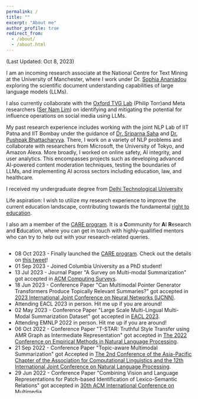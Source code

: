 ```yaml
---
permalink: /
title: ""
excerpt: "About me"
author_profile: true
redirect_from: 
  - /about/
  - /about.html
---
```

<p>(Last Updated: Oct 8, 2023)</p>

<p> I am an incoming research associate at the National Centre for Text Mining at the University of Manchester, where I work under Dr. <a href="https://scholar.google.com/citations?user=quhi-K0AAAAJ&hl=en">Sophia Ananiadou</a> exploring the scientific document understanding capabilities of large language models (LLMs).</p>

<p> I also currently collaborate with the <a href="http://www.robots.ox.ac.uk/~tvg/">Oxford TVG Lab</a> (Philip Torr)and Meta researchers (<a href="https://scholar.google.com/citations?user=HX0BfLYAAAAJ&hl=en">Ser Nam Lim</a>) on identifying and mitigating the potential for influence operations on social media using LLMs.</p>

<p>My past research experience includes working with the joint NLP Lab of IIT Patna and IIT Bombay under the guidance of <a href="https://www.iitp.ac.in/~sriparna/">Dr. Sriparna Saha</a> and <a href="https://scholar.google.co.in/citations?hl=en&user=vvg-pAkAAAAJ&view_op=list_works&sortby=pubdate">Dr. Pushpak Bhattacharyya</a>. There, I work on a variety of NLP problems and collaborate with researchers from Microsoft, the University of Tokyo, and Amazon Alexa. More broadly, I worked on online safety, AI integrity, and user analytics. This encompasses projects such as developing advanced AI-powered content moderation techniques, testing the boundaries of LLMs, and implementing AI across sectors including education, law, and healthcare.</p>

<p>I received my undergraduate degree from <a href="http://www.dtu.ac.in/">Delhi Technological University</a></p>

<p><bold>Life aspiration</bold>: I wish to utilize my research experience to improve the current education landscape, contributing towards the fundamental <a href="https://www.un.org/sustainabledevelopment/education/">right to education</a>.<p>

<p>I also am a member of the <a href="https://care-program.github.io">CARE program</a>. It is a <b>C</b>ommunity for <b>A</b>I <b>R</b>esearch and <b>E</b>ducation, where you can get in touch with highly-quallified mentors who can try to help out with your research-related queries.</p> 

<div style="float:left; width:100%; overflow-y: auto; height: 400px;">
<ul>

<li>08 Oct 2023 - Finally launched the <a href="https://care-program.github.io">CARE program</a>. Check out the details on <a href="https://x.com/jangraanubhav/status/1710836013214359566?s=46">this tweet</a>!</li>

<li>01 Sep 2023 - Joined Columbia University as a PhD student! </li>

<li>13 Jul 2023 - Journal Paper "A Survey on Multi-modal Summarization" got accepted in <a href="https://dl.acm.org/journal/csur">ACM Computing Surveys</a>.</li>

<li>18 Jun 2023 - Conference Paper "Can Multimodal Pointer Generator Transformers Produce Topically Relevant Summaries?" got accepted in <a href="https://2023.ijcnn.org/">2023 International Joint Conference on Neural Networks (IJCNN)</a>.</li>

<li>Attending EACL 2023 in person. Hit me up if you are around! </li>

<li>02 May 2023 - Conference Paper "Large Scale Multi-Lingual Multi-Modal Summarization Dataset" got accepted in <a href="https://2023.eacl.org/">EACL 2023</a>.</li>

<li>Attending EMNLP 2022 in person. Hit me up if you are around! </li>

<li>06 Oct 2022 - Conference Paper "T-STAR: Truthful Style Transfer using AMR Graph as Intermediate Representation" got accepted in <a href="https://2022.emnlp.org/">The 2022 Conference on Empirical Methods in Natural Language Processing</a>.</li>

<li>21 Sep 2022 - Conference Paper "Topic-aware Multimodal Summarization" got Accepted in <a href="https://www.aacl2022.org/">The 2nd Conference of the Asia-Pacific Chapter of the Association for Computational Linguistics and the 12th International Joint Conference on Natural Language Processing</a>.</li>

<li>29 Jun 2022 - Conference Paper "Combining Vision and Language Representations for Patch-based Identification of Lexico-Semantic Relations" got accepted in <a href="https://2022.acmmm.org/">30th ACM International Conference on Multimedia</a>.</li>

<li>19 Apr 2022 - Preprint of our survey "A Survey on Multi-hop Question Answering and Generation" is out on ArXiV now (<a href="https://arxiv.org/abs/2204.09140">Paper Link.</a>).</li>

<li>04 Apr 2022 - Conference Paper "MAKED: Multi-lingual Automatic Keyword Extraction Dataset" got accepted in <a href="https://lrec2022.lrec-conf.org/en/">13th Edition of its Language Resources and Evaluation Conference.</a>.</li>

<li>19 Nov 2021 - Conference Paper "WIDAR - Weighted Input Document Augmented ROUGE" got accepted in <a href="https://ecir2022.org/">44th European Conference on Information Retrieval ECIR 2022</a>.</li>

<li>24 Jul 2021 - Journal Paper "Identifying Complaints based on Semi-Supervised Mincuts" got accepted in <a href="https://www.journals.elsevier.com/expert-systems-with-applications">Elsvier's Expert Systems With Applications 2021</a>.</li>

<li>19 Jul 2021 - Joined <a href="https://research.google/locations/india/">Google Research India</a> as a Pre-doctoral Researcher in the Advertising Sciences team.</li>

<li>17 Jun 2021 - Joined IBM as a Global Research Mentee under the guidance of <a href="https://www.linkedin.com/in/ganesannarayanasamy/">Ganesan Narayanasamy</a>.</li>

<li>01 Jun 2021 - Joined <a href="https://www.uibk.ac.at/informatik/index.html.en">University of Innsbruck</a> as a part-time Teaching Assistant for the course 2021S703836 VU (Natural Language Processing) under the supervision of <a href="https://adammo12.github.io/adamjatowt/">Prof. Adam Jatowt</a>.</li>

<li>14 Apr 2021 - Conference paper (full) "Multi-Modal Supplementary-Complementary Summarization using Multi-Objective Optimization" got accepted in <a href="https://sigir.org/sigir2021/">44rd International ACM SIGIR Conference on Research and Development in Information Retrieval</a>.</li>

<li>12 Jan 2020 - Conference paper "Semantic Extractor-Paraphraser based Abstractive Summarization" got accepted at <a href="http://www.iitp.ac.in/~ai-nlp-ml/icon2020/">17th International Conference on Natural Language Processing (ICON) 2020</a>. </li>

<li>26 Dec 2020 - Invited to give a talk at <bold>PyData Patna Conference</bold> hosted by <bold>IIT Patna & IEEE</bold>.</li>

<li>08 May 2020 - Received acceptance to participate in the <a href="https://sites.google.com/view/aisummerschool2020">AI Summer School</a> hosted by <a href=https://research.google/locations/india/">Google Research India</a>.</li>

<li>23 Apr 2020 - Conference paper (short) "Multi-Modal Summary Generation using Multi-objective Optimization" got accepted in <a href="https://sigir.org/sigir2020/">43rd International ACM SIGIR Conference on Research and Development in Information Retrieval</a>.</li>

<li>12 Sep 2019 - Conference paper (short) "Text-Image-Video Summary Generation using Joint Integer Linear Programming" got accepted in <a href="https://ecir2020.org/">42nd European Conference on Information Retrieval ECIR 2020</a>.</li>

<li>10 Dec 2018 - Journal Paper "Extractive single document summarization using multi-objective optimization..." got Accepted in <a href="https://www.journals.elsevier.com/knowledge-based-systems">Elsvier's Knowledge-Based Systems. 2018</a>.</li>
</ul>
</div>
